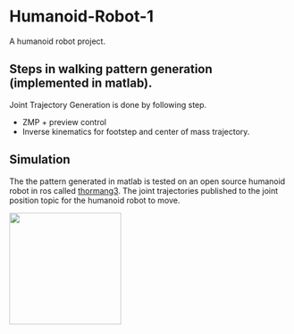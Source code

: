 # Humanoid-Robot-1
A humanoid robot project.

## Steps in walking pattern generation (implemented in matlab).
Joint Trajectory Generation is done by following step.
- ZMP + preview control
- Inverse kinematics for footstep and center of mass trajectory.

## Simulation
The the pattern generated in matlab is tested on an open source humanoid robot in ros called [thormang3](https://github.com/ROBOTIS-GIT/ROBOTIS-THORMANG-Common). The joint trajectories published to the joint position topic for the humanoid robot to move.

[<img src="ZMP Preview Control (Matlab)/images/humanoid_thumbnail.png" width="200"/>](https://www.youtube.com/watch?v=TlEo0WCmKsQ&feature=youtu.be "LQR Control")

